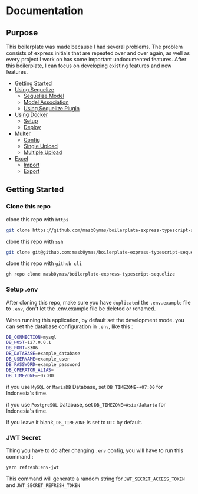 # Documentation

## Purpose

This boilerplate was made because I had several problems. The problem consists of express initials that are repeated over and over again, as well as every project I work on has some important undocumented features. After this boilerplate, I can focus on developing existing features and new features.

- [Getting Started](https://github.com/masb0ymas/boilerplate-express-typescript-sequelize/blob/master/docs/repo/intro.md)
- [Using Sequelize](https://github.com/masb0ymas/boilerplate-express-typescript-sequelize/blob/master/docs/repo/sequelize.md)
  - [Sequelize Model](https://github.com/masb0ymas/boilerplate-express-typescript-sequelize/blob/master/docs/repo/sequelize.md#sequelize-model)
  - [Model Association](https://github.com/masb0ymas/boilerplate-express-typescript-sequelize/blob/master/docs/repo/sequelize.md#model-association)
  - [Using Sequelize Plugin](https://github.com/masb0ymas/boilerplate-express-typescript-sequelize/blob/master/docs/repo/sequelize.md#using-sequelize-plugin)
- [Using Docker](https://github.com/masb0ymas/boilerplate-express-typescript-sequelize/blob/master/docs/repo/docker.md)
  - [Setup](https://github.com/masb0ymas/boilerplate-express-typescript-sequelize/blob/master/docs/repo/docker.md#setup)
  - [Deploy](https://github.com/masb0ymas/boilerplate-express-typescript-sequelize/blob/master/docs/repo/docker.md#deploy)
- [Multer](https://github.com/masb0ymas/boilerplate-express-typescript-sequelize/blob/master/docs/repo/multer.md)
  - [Config](https://github.com/masb0ymas/boilerplate-express-typescript-sequelize/blob/master/docs/repo/multer.md#config)
  - [Single Upload](https://github.com/masb0ymas/boilerplate-express-typescript-sequelize/blob/master/docs/repo/multer.md#single-upload)
  - [Multiple Upload](https://github.com/masb0ymas/boilerplate-express-typescript-sequelize/blob/master/docs/repo/multer.md#multiple-upload)
- [Excel]()
  - [Import]()
  - [Export]()

## Getting Started

### Clone this repo

clone this repo with `https`

```sh
git clone https://github.com/masb0ymas/boilerplate-express-typescript-sequelize.git
```

clone this repo with `ssh`

```sh
git clone git@github.com:masb0ymas/boilerplate-express-typescript-sequelize.git
```

clone this repo with `github cli`

```sh
gh repo clone masb0ymas/boilerplate-express-typescript-sequelize
```

### Setup .env

After cloning this repo, make sure you have `duplicated` the `.env.example` file to `.env`, don't let the .env.example file be deleted or renamed.

When running this application, by default set the development mode. you can set the database configuration in `.env`, like this :

```sh
DB_CONNECTION=mysql
DB_HOST=127.0.0.1
DB_PORT=3306
DB_DATABASE=example_database
DB_USERNAME=example_user
DB_PASSWORD=example_password
DB_OPERATOR_ALIAS=
DB_TIMEZONE=+07:00
```

if you use `MySQL` or `MariaDB` Database, set `DB_TIMEZONE=+07:00` for Indonesia's time.

if you use `PostgreSQL` Database, set `DB_TIMEZONE=Asia/Jakarta` for Indonesia's time.

If you leave it blank, `DB_TIMEZONE` is set to `UTC` by default.

### JWT Secret

Thing you have to do after changing `.env` config, you will have to run this command :

```sh
yarn refresh:env-jwt
```

This command will generate a random string for `JWT_SECRET_ACCESS_TOKEN` and `JWT_SECRET_REFRESH_TOKEN`
